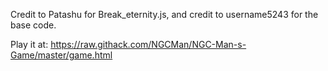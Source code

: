 Credit to Patashu for Break_eternity.js, and credit to username5243 for the base code.

Play it at: https://raw.githack.com/NGCMan/NGC-Man-s-Game/master/game.html

